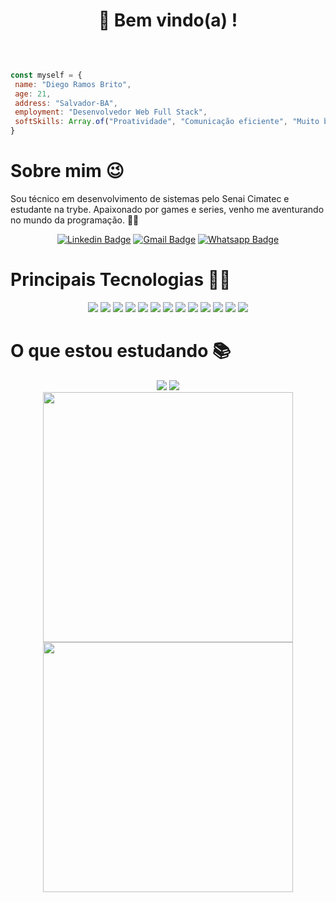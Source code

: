 <h1 align="center">
    👋 Bem vindo(a) ! 
</h1>
<br>


```javascript

const myself = {
 name: "Diego Ramos Brito",
 age: 21,
 address: "Salvador-BA",
 employment: "Desenvolvedor Web Full Stack",
 softSkills: Array.of("Proatividade", "Comunicação eficiente", "Muito bem humorado 😁"),
}

```
<div align="center">
  <div align="left"> 
  
  <h1>Sobre mim 😉</h1>

  <p>Sou técnico em desenvolvimento de sistemas pelo Senai Cimatec e estudante na trybe. Apaixonado por games e series, venho me aventurando no mundo da programação. 🚀🚀</p>
  </div>

  [![Linkedin Badge](https://img.shields.io/badge/LinkedIn-0077B5?style=for-the-badge&logo=linkedin&logoColor=white)](https://www.linkedin.com/in/diego-rbrito/) 
  [![Gmail Badge](https://img.shields.io/badge/Gmail-D14836?style=for-the-badge&logo=gmail&logoColor=white)](mailto:diegorbrito9@gmail.com/)
  [![Whatsapp Badge](https://img.shields.io/badge/WhatsApp-25D366?style=for-the-badge&logo=whatsapp&logoColor=white)](https://api.whatsapp.com/send?phone=5571993804648)
</div>

<div>
  <h1 >Principais Tecnologias 👨‍💻</h1>
  <div align="center">
    <img src="https://img.shields.io/badge/Git-F05032?style=for-the-badge&logo=git&logoColor=white" />
    <img src="https://img.shields.io/badge/HTML5-E34F26?style=for-the-badge&logo=html5&logoColor=white" />
    <img src="https://img.shields.io/badge/CSS3-1572B6?style=for-the-badge&logo=css3&logoColor=white" />
    <img src="https://img.shields.io/badge/JavaScript-323330?style=for-the-badge&logo=javascript&logoColor=F7DF1E" />
    <img src="https://img.shields.io/badge/Jest-C21325?style=for-the-badge&logo=jest&logoColor=white" />
    <img src="https://img.shields.io/badge/Node.js-339933?style=for-the-badge&logo=nodedotjs&logoColor=white" />
    <img src="https://img.shields.io/badge/Yarn-2C8EBB?style=for-the-badge&logo=yarn&logoColor=white" />
    <img src="https://img.shields.io/badge/Express.js-000000?style=for-the-badge&logo=express&logoColor=white" />
    <img src="https://img.shields.io/badge/React-20232A?style=for-the-badge&logo=react&logoColor=61DAFB" />
    <img src="https://img.shields.io/badge/styled--components-DB7093?style=for-the-badge&logo=styled-components&logoColor=white" />
    <img src="https://img.shields.io/badge/Sass-CC6699?style=for-the-badge&logo=sass&logoColor=white" />
    <img src="https://img.shields.io/badge/React_Router-CA4245?style=for-the-badge&logo=react-router&logoColor=white"/>
    <img src="https://img.shields.io/badge/Insomnia-5849be?style=for-the-badge&logo=Insomnia&logoColor=white" />
  </div>
</div>

<div>
  <h1 >O que estou estudando 📚</h1>
  <div align="center">
    <img src="https://img.shields.io/badge/TypeScript-007ACC?style=for-the-badge&logo=typescript&logoColor=white" />
    <img src="https://img.shields.io/badge/next.js-000000?style=for-the-badge&logo=nextdotjs&logoColor=white" />
  </div>
</div>

<div align="center">
  <img width="400rem" height="400rem" src="https://github-readme-stats.vercel.app/api/top-langs/?username=Drb-Diego&layout=compact&theme=merko&langs_count=10" style="display: inline-block;"/>
  <img width="400rem" height="400rem" src="https://github-readme-stats.vercel.app/api?username=Drb-Diego&show_icons=true&theme=merko" style="display: inline-block;"/>
</div>
